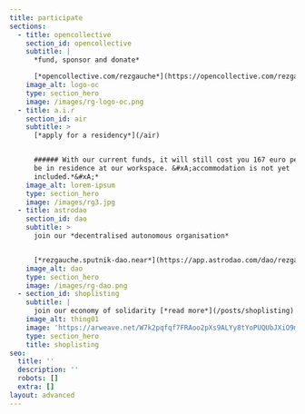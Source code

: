 ```yaml
---
title: participate
sections:
  - title: opencollective
    section_id: opencollective
    subtitle: |
      *fund, sponsor and donate*

      [*opencollective.com/rezgauche*](https://opencollective.com/rezgauche)
    image_alt: logo-oc
    type: section_hero
    image: /images/rg-logo-oc.png
  - title: a.i.r
    section_id: air
    subtitle: >
      [*apply for a residency*](/air)


      ###### With our current funds, it will still cost you 167 euro per week to
      be in residence at our workspace. &#xA;accommodation is not yet
      included.*&#xA;*
    image_alt: lorem-ipsum
    type: section_hero
    image: /images/rg3.jpg
  - title: astrodao
    section_id: dao
    subtitle: >
      join our *decentralised autonomous organisation*


      [*rezgauche.sputnik-dao.near*](https://app.astrodao.com/dao/rezgauche.sputnik-dao.near)
    image_alt: dao
    type: section_hero
    image: /images/rg-dao.png
  - section_id: shoplisting
    subtitle: |
      join our economy of solidarity [*read more*](/posts/shoplisting)
    image_alt: thing01
    image: 'https://arweave.net/W7k2pqfqf7FRAoo2pXs9ALYy8tYoPUQUbJXiO9moFGA'
    type: section_hero
    title: shoplisting
seo:
  title: ''
  description: ''
  robots: []
  extra: []
layout: advanced
---
```

